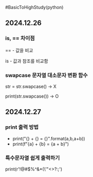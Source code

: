 #BasicToHighStudy(python)
<div>
  <h2>2024.12.26</h2>
  
  <h3>is, == 차이점</h3>
  <p>== - 값을 비교</p>
  <p>is - 값과 참조를 비교함</p>

  <h3>swapcase 문자열 대소문자 변환 함수</h3>
  <p>str = str.swapcase() -> X</p>
  <p>print(str.swapcase()) -> O</p>
</div>

<div>
  <h2>2024.12.27</h2>
  
  <h3>print 출력 방법</h3>
  <ul>
    <li>print("{} + {} = {}".format(a,b,a+b))</li>
    <li>print(f"{a} + {b} = {a + b}")</li>
  </ul>
  
  <h3>특수문자열 쉽게  출력하기</h3>
  <p>print(r'!@#$%^&*(\'"<>?:;')</p>
</div>
